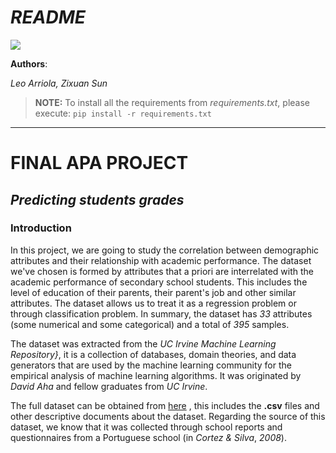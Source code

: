 # ***README***

![](https://i.imgur.com/sZ8MvdO.png)

**Authors**: 

*Leo Arriola,
Zixuan Sun*

> **NOTE:** To install all the requirements from *requirements.txt*, please execute:  ```pip install -r requirements.txt```


--------------

# **FINAL APA PROJECT**

 
## *Predicting students grades*

### Introduction

In this project, we are going to study the correlation between demographic attributes and their relationship with academic performance. The dataset we've chosen is formed by attributes that a priori are interrelated with the academic performance of secondary school students. This includes the level of education of their parents, their parent's job and other similar attributes. The dataset allows us to treat it as a regression problem or through classification problem. In summary, the dataset has *33* attributes (some numerical and some categorical) and a total of *395* samples.


The dataset was extracted from the *UC Irvine Machine Learning Repository}*, it is a collection of databases, domain theories, and data generators that are used by the machine learning community for the empirical analysis of machine learning algorithms. It was originated by *David Aha* and fellow graduates from *UC Irvine*.


The full dataset can be obtained from [here](https://archive.ics.uci.edu/ml/datasets/student+performance) , this includes the **.csv** files and other descriptive documents about the dataset. Regarding the source of this dataset, we know that it was collected through school reports and questionnaires from a Portuguese school (in *Cortez \& Silva*, *2008*).
